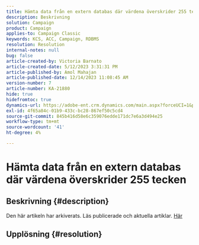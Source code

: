 ```yaml
---
title: Hämta data från en extern databas där värdena överskrider 255 tecken
description: Beskrivning
solution: Campaign
product: Campaign
applies-to: Campaign Classic
keywords: KCS, ACC, Campaign, RDBMS
resolution: Resolution
internal-notes: null
bug: false
article-created-by: Victoria Barnato
article-created-date: 5/12/2023 3:31:31 PM
article-published-by: Amol Mahajan
article-published-date: 12/14/2023 11:08:45 AM
version-number: 7
article-number: KA-21880
hide: true
hidefromtoc: true
dynamics-url: https://adobe-ent.crm.dynamics.com/main.aspx?forceUCI=1&pagetype=entityrecord&etn=knowledgearticle&id=45013b0b-daf0-ed11-8849-6045bd006ce9
exl-id: 4f65a84c-01b9-433c-bc28-867ef50c5cd4
source-git-commit: 845b416d58e6c359076edde171dc7e6a3d494e25
workflow-type: tm+mt
source-wordcount: '41'
ht-degree: 4%

---
```


# Hämta data från en extern databas där värdena överskrider 255 tecken

## Beskrivning {#description}

Den här artikeln har arkiverats. Läs publicerade och aktuella artiklar. [Här](https://experienceleague.adobe.com/search.html#sort=relevancy)

## Upplösning {#resolution}
